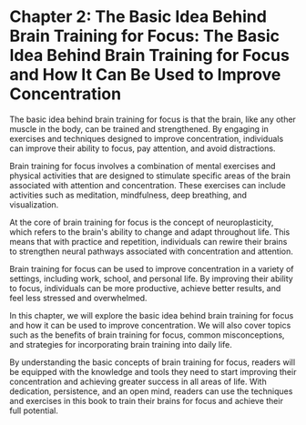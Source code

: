 Chapter 2: The Basic Idea Behind Brain Training for Focus: The Basic Idea Behind Brain Training for Focus and How It Can Be Used to Improve Concentration
=========================================================================================================================================================

The basic idea behind brain training for focus is that the brain, like any other muscle in the body, can be trained and strengthened. By engaging in exercises and techniques designed to improve concentration, individuals can improve their ability to focus, pay attention, and avoid distractions.

Brain training for focus involves a combination of mental exercises and physical activities that are designed to stimulate specific areas of the brain associated with attention and concentration. These exercises can include activities such as meditation, mindfulness, deep breathing, and visualization.

At the core of brain training for focus is the concept of neuroplasticity, which refers to the brain's ability to change and adapt throughout life. This means that with practice and repetition, individuals can rewire their brains to strengthen neural pathways associated with concentration and attention.

Brain training for focus can be used to improve concentration in a variety of settings, including work, school, and personal life. By improving their ability to focus, individuals can be more productive, achieve better results, and feel less stressed and overwhelmed.

In this chapter, we will explore the basic idea behind brain training for focus and how it can be used to improve concentration. We will also cover topics such as the benefits of brain training for focus, common misconceptions, and strategies for incorporating brain training into daily life.

By understanding the basic concepts of brain training for focus, readers will be equipped with the knowledge and tools they need to start improving their concentration and achieving greater success in all areas of life. With dedication, persistence, and an open mind, readers can use the techniques and exercises in this book to train their brains for focus and achieve their full potential.
